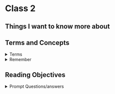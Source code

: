 # Class 2

## Things I want to know more about

## Terms and Concepts

<details markdown="block"><summary>Terms</summary>

<dl>
    <dt></dt>
    <dd></dd>
    <dt></dt>
    <dd></dd>
    <dt></dt>
    <dd></dd>
    <dt></dt>
    <dd></dd>
</dl>

</details>

<details markdown="block"><summary>Remember</summary>

### ThingToRemember

</details>

## Reading Objectives

<details markdown="block"><summary>Prompt Questions/answers</summary>

## HTML

### 1.Why is it important to use semantic elements in our HTML?

It gives meaning to the content and structure of a webpage, makes the page more accessible to other users and search engines by clearly defining the purpose of elements in the content.

### 2. How many levels of headings are there in HTML?

There are 6 levels.

### 3.What are some uses for the `<sup>` and `<sub>` elements?

The `<sup>` element is common in exponents and foot notes, the `<sub>` element is common in chemical formulas like H<sub>2</sub>0 and footnote references.

### 4. When using the `<abbr>` element, what attribute must be added to provide the full expansion of the term?

## CSS

### 1. What are ways we can apply CSS to our HTML?

### 2. Why should we avoid using inline styles?

### 3. Review the block of code below and answer the following questions:

```
h2 {
color: black;
padding: 5px;
}
```

#### * What is representing the selector?

#### * Which components are the CSS declarations?

#### * Which components are considered properties?

## JS

### 1. What data type is a sequence of text enclosed in single quote marks?

### 2. List 4 types of JavaScript operators.

### 3. Describe a real world Problem you could solve with a Function.


### 4. An if statement checks a __ and if it evaluates to ___, then the code block will execute.


### 5. What is the use of an else if?

### 6. List 3 different types of comparison operators.

### 7. What is the difference between the logical operator && and ||?


</details>